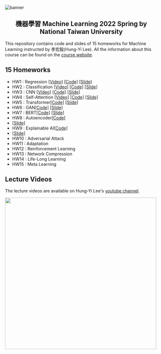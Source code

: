 ![banner](https://i.imgur.com/f6OcdtQ.png)

<p>
  <h2 align="center">
  機器學習 Machine Learning 2022 Spring by National Taiwan University<br>
  </h2>
</p>


This repository contains code and slides of 15 homeworks for Machine Learning instructed by 李宏毅(Hung-Yi Lee). All the information about this course can be found on the [course website](https://speech.ee.ntu.edu.tw/~hylee/ml/2022-spring.php). 

## 15 Homeworks
* HW1 : Regression [[Video]](https://youtu.be/cFIImk_yBTg) 
[[Code]](https://github.com/virginiakm1988/ML2022-Spring/blob/main/HW01/HW01.ipynb) 
[[Slide]](https://github.com/virginiakm1988/ML2022-Spring/blob/main/HW01/HW01.pdf)
* HW2 : Classification [[Video]](https://youtu.be/FxuPF4vjga4)
[[Code]](https://github.com/virginiakm1988/ML2022-Spring/blob/main/HW02/HW02.ipynb) 
[[Slide]](https://github.com/virginiakm1988/ML2022-Spring/blob/main/HW02/HW02.pdf)
* HW3 : CNN [[Video]](https://youtu.be/GXLwjQ_O50g)
[[Code]](https://github.com/virginiakm1988/ML2022-Spring/blob/main/HW03/HW03.ipynb) 
[[Slide]](https://github.com/virginiakm1988/ML2022-Spring/blob/main/HW03/HW03.pdf)
* HW4 : Self-Attention [[Video]](https://youtu.be/-KbD40w9-Io) 
[[Code]](https://github.com/virginiakm1988/ML2022-Spring/blob/main/HW04/hw04.ipynb) 
[[Slide]](https://github.com/virginiakm1988/ML2022-Spring/blob/main/HW04/Machine%20Learning%20HW4.pdf)
* HW5 : Transformer[[Code]](https://github.com/virginiakm1988/ML2022-Spring/blob/main/HW05/HW05.ipynb)
[[Slide]](https://github.com/virginiakm1988/ML2022-Spring/blob/main/HW05/HW05.pdf)
* HW6 : GAN[[Code]](https://github.com/virginiakm1988/ML2022-Spring/blob/main/HW06/HW06.ipynb)
[[Slide]](https://github.com/virginiakm1988/ML2022-Spring/blob/main/HW06/HW06.pdf)
* HW7 : BERT[[Code]](https://github.com/virginiakm1988/ML2022-Spring/blob/main/HW07/HW07.ipynb)
[[Slide]](https://github.com/virginiakm1988/ML2022-Spring/blob/main/HW07/HW07.pdf)
* HW8 : Autoencoder[[Code]](https://github.com/virginiakm1988/ML2022-Spring/blob/main/HW08/HW08.ipynb)
* [[Slide]](https://github.com/virginiakm1988/ML2022-Spring/blob/main/HW08/HW08.pdf)
* HW9 : Explainable AI[[Code]](https://github.com/virginiakm1988/ML2022-Spring/blob/main/HW09/HW09.ipynb)
* [[Slide]](https://github.com/virginiakm1988/ML2022-Spring/blob/main/HW09/HW09.pdf)
* HW10 : Adversarial Attack
* HW11 : Adaptation
* HW12 : Reinforcement Learning
* HW13 : Network Compression
* HW14 : Life-Long Learning
* HW15 : Meta Learning

## Lecture Videos
The lecture videos are available on Hung-Yi Lee's [youtube channel](https://www.youtube.com/channel/UC2ggjtuuWvxrHHHiaDH1dlQ).

[<img src="https://i.imgur.com/SFDpe52.jpg" width="500">](https://www.youtube.com/watch?v=7XZR0-4uS5s&t=18s)
